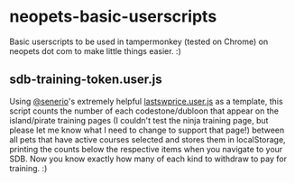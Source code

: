 # neopets-basic-userscripts
Basic userscripts to be used in tampermonkey (tested on Chrome) on neopets dot com to make little things easier. :)

## sdb-training-token.user.js
Using [@senerio](https://github.com/senerio)'s extremely helpful [lastswprice.user.js](https://github.com/senerio/neopets-userscripts/blob/main/lastswprice.user.js) as a template, this script counts the number of each codestone/dubloon that appear on the island/pirate training pages (I couldn't test the ninja training page, but please let me know what I need to change to support that page!) between all pets that have active courses selected and stores them in localStorage, printing the counts below the respective items when you navigate to your SDB.  Now you know exactly how many of each kind to withdraw to pay for training. :)
